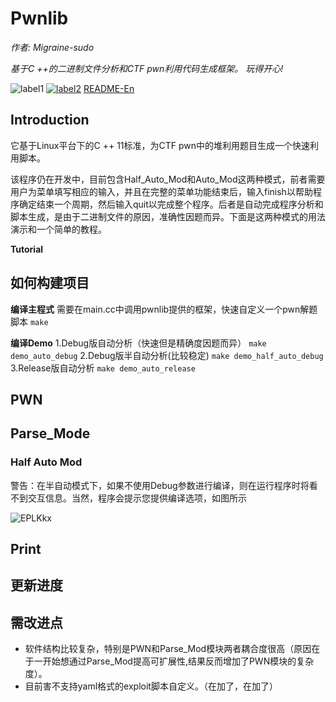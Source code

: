 # Pwnlib

*作者: Migraine-sudo*

*基于C ++的二进制文件分析和CTF pwn利用代码生成框架。*
*玩得开心!*

![label1](https://img.shields.io/badge/build-makefile-COLOR)
[![label2](https://img.shields.io/badge/author-migraine-blue)](https://migraine-sudo.github.io/)
[README-En](https://github.com/migraine-sudo/pwnlib/blob/main/README-en.md)

## Introduction

它基于Linux平台下的C ++ 11标准，为CTF pwn中的堆利用题目生成一个快速利用脚本。

该程序仍在开发中，目前包含Half_Auto_Mod和Auto_Mod这两种模式，前者需要用户为菜单填写相应的输入，并且在完整的菜单功能结束后，输入finish以帮助程序确定结束一个周期，然后输入quit以完成整个程序。后者是自动完成程序分析和脚本生成，是由于二进制文件的原因，准确性因题而异。下面是这两种模式的用法演示和一个简单的教程。

**Tutorial**



## 如何构建项目

**编译主程式**
需要在main.cc中调用pwnlib提供的框架，快速自定义一个pwn解题脚本
```make ```

**编译Demo**
1.Debug版自动分析（快速但是精确度因题而异）
```make demo_auto_debug```
2.Debug版半自动分析(比较稳定)
```make demo_half_auto_debug```
3.Release版自动分析
```make demo_auto_release```

## PWN



## Parse_Mode

### Half Auto Mod



警告：在半自动模式下，如果不使用Debug参数进行编译，则在运行程序时将看不到交互信息。当然，程序会提示您提供编译选项，如图所示

![EPLKkx](https://gitee.com/p0kerface/blog_image_management/raw/master/uPic/EPLKkx.png)


## Print




## 更新进度



## 需改进点

- 软件结构比较复杂，特别是PWN和Parse_Mod模块两者耦合度很高（原因在于一开始想通过Parse_Mod提高可扩展性,结果反而增加了PWN模块的复杂度）。
- 目前害不支持yaml格式的exploit脚本自定义。（在加了，在加了）
